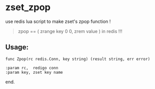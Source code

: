 # zset_zpop

use redis lua script to make zset's zpop function !

> zpop == ( zrange key 0  0, zrem value ) in redis !!!

## Usage:

```
func Zpop(rc redis.Conn, key string) (result string, err error)

:param rc,  redigo conn
:param key, zset key name

```

end.
